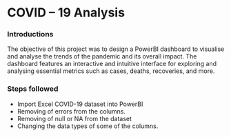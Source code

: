 # COVID – 19 Analysis



### Introductions
The objective of this project was to design a PowerBI dashboard to visualise and analyse the trends of the pandemic and its overall impact.
The dashboard features an interactive and intuitive interface for exploring and analysing essential metrics such as cases, deaths, recoveries, and more.


### Steps followed

- Import Excel COVID-19 dataset into PowerBI
- Removing of errors from the columns.
- Removing of null or NA from the dataset
- Changing the data types of some of the columns.
